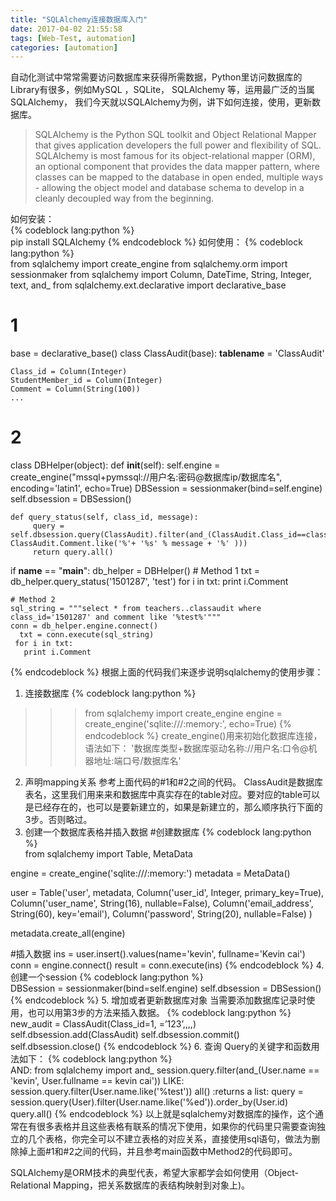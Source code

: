 ```yaml
---
title: "SQLAlchemy连接数据库入门"
date: 2017-04-02 21:55:58
tags: [Web-Test, automation]
categories: [automation]
---
```

自动化测试中常常需要访问数据库来获得所需数据，Python里访问数据库的Library有很多，例如MySQL ，SQLite， SQLAlchemy 等，运用最广泛的当属SQLAlchemy， 我们今天就以SQLAlchemy为例，讲下如何连接，使用，更新数据库。
<!--more-->
>SQLAlchemy is the Python SQL toolkit and Object Relational Mapper that gives application developers the full power and flexibility of SQL.
SQLAlchemy is most famous for its object-relational mapper (ORM), an optional component that provides the data mapper pattern, where classes can be mapped to the database in open ended, multiple ways - allowing the object model and database schema to develop in a cleanly decoupled way from the beginning.

如何安装：   
{% codeblock lang:python %}        
pip install SQLAlchemy
{% endcodeblock %}
如何使用：
{% codeblock lang:python %}    
from sqlalchemy import create_engine
from sqlalchemy.orm import sessionmaker
from sqlalchemy import Column, DateTime, String, Integer, text, and_
from sqlalchemy.ext.declarative import declarative_base

# 1
base = declarative_base()
class ClassAudit(base):
    __tablename__ = 'ClassAudit'

    Class_id = Column(Integer)
    StudentMember_id = Column(Integer)
    Comment = Column(String(100))
    ...
# 2 
class DBHelper(object):
    def __init__(self):
        self.engine = create_engine("mssql+pymssql://用户名:密码@数据库ip/数据库名",
                                    encoding='latin1', echo=True)
        DBSession = sessionmaker(bind=self.engine)
        self.dbsession = DBSession()

    def query_status(self, class_id, message):
         query = self.dbsession.query(ClassAudit).filter(and_(ClassAudit.Class_id==class_id, ClassAudit.Comment.like('%'+ '%s' % message + '%' )))
         return query.all()

if __name__ == "__main__":
    db_helper = DBHelper()
    # Method 1
    txt = db_helper.query_status('1501287', 'test')
    for i in txt:
        print i.Comment

    # Method 2
    sql_string = """select * from teachers..classaudit where class_id='1501287' and comment like '%test%'"""
    conn = db_helper.engine.connect()
      txt = conn.execute(sql_string)
     for i in txt:
       print i.Comment
{% endcodeblock %}
根据上面的代码我们来逐步说明sqlalchemy的使用步骤：
1. 连接数据库
{% codeblock lang:python %}  
>>> from sqlalchemy import create_engine
>>> engine = create_engine('sqlite:///:memory:', echo=True)
{% endcodeblock %}
create_engine()用来初始化数据库连接，语法如下：
'数据库类型+数据库驱动名称://用户名:口令@机器地址:端口号/数据库名'
2.  声明mapping关系
参考上面代码的#1和#2之间的代码。 ClassAudit是数据库表名，这里我们用来来和数据库中真实存在的table对应。要对应的table可以是已经存在的，也可以是要新建立的，如果是新建立的，那么顺序执行下面的3步。否则略过。
3.  创建一个数据库表格并插入数据
#创建数据库
{% codeblock lang:python %}   
from sqlalchemy import Table, MetaData
 
engine = create_engine('sqlite:///:memory:')
metadata = MetaData()
 
user = Table('user', metadata,
    Column('user_id', Integer, primary_key=True),
    Column('user_name', String(16), nullable=False),
    Column('email_address', String(60), key='email'),
    Column('password', String(20), nullable=False)
)
 
metadata.create_all(engine)
 
#插入数据
ins = user.insert().values(name='kevin', fullname='Kevin cai')
conn = engine.connect()
result = conn.execute(ins)
{% endcodeblock %}
4.   创建一个session
{% codeblock lang:python %}   
DBSession = sessionmaker(bind=self.engine)
self.dbsession = DBSession()
{% endcodeblock %}
5.   增加或者更新数据库对象
当需要添加数据库记录时使用，也可以用第3步的方法来插入数据。
{% codeblock lang:python %}   
new_audit = ClassAudit(Class_id=1, =’123’,,,,)
self.dbsession.add(ClassAudit)
self.dbsession.commit()
self.dbsession.close()
{% endcodeblock %}
6.   查询
Query的关键字和函数用法如下：
{% codeblock lang:python %}   
AND:
from sqlalchemy import and_
session.query.filter(and_(User.name == 'kevin', User.fullname == kevin cai'))
LIKE:
session.query.filter(User.name.like('%test'))
all() :returns a list:
query = session.query(User).filter(User.name.like('%ed')).order_by(User.id)
query.all()
{% endcodeblock %}
以上就是sqlalchemy对数据库的操作，这个通常在有很多表格并且这些表格有联系的情况下使用，如果你的代码里只需要查询独立的几个表格，你完全可以不建立表格的对应关系，直接使用sql语句，做法为删除掉上面#1和#2之间的代码，并且参考main函数中Method2的代码即可。

SQLAlchemy是ORM技术的典型代表，希望大家都学会如何使用（Object-Relational Mapping，把关系数据库的表结构映射到对象上)。